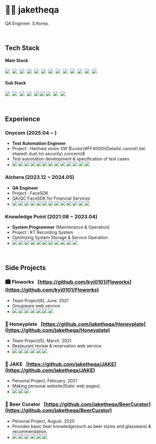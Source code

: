 # 🐻‍❄️ jaketheqa
QA Engineer. S.Korea. <br>

<br>

## Tech Stack
#### Main Stack
<p>
  <img src="https://img.shields.io/badge/Java-007396?style=flat-square&logo=openjdk&logoColor=white"/></a>&nbsp 
  <img src="https://img.shields.io/badge/Python-3766AB?style=flat-square&logo=Python&logoColor=white"/></a>&nbsp
  <img src="https://img.shields.io/badge/Selenium-43B02A?style=flat-square&logo=selenium&logoColor=white"/></a>&nbsp
  <img src="https://img.shields.io/badge/Appium-EE376D?style=flat-square&logo=appium&logoColor=white"/></a>&nbsp
  <img src="https://img.shields.io/badge/Qt-41CD52?style=flat-square&logo=appium&logoColor=white"/></a>&nbsp
  <img src="https://img.shields.io/badge/Cucumber-23D96C?style=flat-square&logo=cucumber&logoColor=white"/></a>&nbsp
  <img src="https://img.shields.io/badge/PostgreSQL-4169E1?style=flat-square&logo=PostgreSQL&logoColor=white"/></a>&nbsp 
  <img src="https://img.shields.io/badge/Jira-0052CC?style=flat-square&logo=jirasoftware&logoColor=white"/></a>&nbsp
  <img src="https://img.shields.io/badge/Confluence-172B4D?style=flat-square&logo=confluence&logoColor=white"/></a>&nbsp
  <img src="https://img.shields.io/badge/Slack-4A154B?style=flat-square&logo=slack&logoColor=white"/></a>&nbsp  
  <img src="https://img.shields.io/badge/Git-F05032?style=flat-square&logo=git&logoColor=white"/></a>&nbsp 
  <img src="https://img.shields.io/badge/GitLab-FC6D26?style=flat-square&logo=gitlab&logoColor=white"/></a>&nbsp 
  <img src="https://img.shields.io/badge/Linux-FCC624?style=flat-square&logo=linux&logoColor=000000"/></a>&nbsp 
</p>

#### Sub Stack
<p>
  <img src="https://img.shields.io/badge/Spring Boot-6DB33F?style=flat-square&logo=SpringBoot&logoColor=white"/></a>&nbsp 
  <img src="https://img.shields.io/badge/Oracle-F80000?style=flat-square&logo=Oracle&logoColor=white"/></a>&nbsp
  <img src="https://img.shields.io/badge/MySQL-4479A1?style=flat-square&logo=MySQL&logoColor=white"/></a>&nbsp 
  <img src="https://img.shields.io/badge/MariaDB-003545?style=flat-square&logo=MariaDB&logoColor=white"/></a>&nbsp 
  <img src="https://img.shields.io/badge/CSS3-1572B6?style=flat-square&logo=CSS3&logoColor=white"/></a>
  <img src="https://img.shields.io/badge/JavaScript-F7DF1E?style=flat-square&logo=JavaScript&logoColor=black"/></a>
  <img src="https://img.shields.io/badge/Jenkins-D24939?style=flat-square&logo=Jenkins&logoColor=white"/></a>&nbsp 
  <img src="https://img.shields.io/badge/Docker-2496ED?style=flat-square&logo=Docker&logoColor=white"/></a>&nbsp 
  <img src="https://img.shields.io/badge/Kubernetes-326CE5?style=flat-square&logo=kubernetes&logoColor=white"/></a>&nbsp 
</p>

&nbsp;

## Experience
### Onycom (2025.04 ~ )
- **Test Automation Engineer**
- Project : Hanhwa vision SW <span>$\color{#FF4000}(Details\ cannot\ be\ shared\ due\ to\ security\ concern)$</span>
- Test automation development & specification of test cases
- <img src="https://img.shields.io/badge/Python-3766AB?style=flat-square&logo=Python&logoColor=white"/></a>
  <img src="https://img.shields.io/badge/Java-007396?style=flat-square&logo=openjdk&logoColor=white"/></a>
  <img src="https://img.shields.io/badge/kotlin-7F52FF?style=flat-square&logo=kotlin&logoColor=white"/></a>
  <img src="https://img.shields.io/badge/objc-000000?style=flat-square&logo=apple&logoColor=white"/></a>
  <img src="https://img.shields.io/badge/swift-F05138?style=flat-square&logo=swift&logoColor=white"/></a>
  <img src="https://img.shields.io/badge/Selenium-43B02A?style=flat-square&logo=selenium&logoColor=white"/></a>
  <img src="https://img.shields.io/badge/Appium-EE376D?style=flat-square&logo=appium&logoColor=white"/></a>
  <img src="https://img.shields.io/badge/Cucumber-23D96C?style=flat-square&logo=cucumber&logoColor=white"/></a>
  <img src="https://img.shields.io/badge/Jira-0052CC?style=flat-square&logo=jirasoftware&logoColor=white"/></a>
  <img src="https://img.shields.io/badge/Confluence-172B4D?style=flat-square&logo=confluence&logoColor=white"/></a>
  <img src="https://img.shields.io/badge/Slack-4A154B?style=flat-square&logo=slack&logoColor=white"/></a>
  <img src="https://img.shields.io/badge/Github-181717?style=flat-square&logo=github&logoColor=white"/></a>
  <img src="https://img.shields.io/badge/Linux-FCC624?style=flat-square&logo=linux&logoColor=000000"/></a> 

### Alchera (2023.12 ~ 2024.05)
- **QA Engineer**
- Project : FaceSDK
- QA/QC FaceSDK for Financial Services
- <img src="https://img.shields.io/badge/Python-3766AB?style=flat-square&logo=Python&logoColor=white"/></a>
  <img src="https://img.shields.io/badge/Java-007396?style=flat-square&logo=openjdk&logoColor=white"/></a>
  <img src="https://img.shields.io/badge/kotlin-7F52FF?style=flat-square&logo=kotlin&logoColor=white"/></a>
  <img src="https://img.shields.io/badge/objc-000000?style=flat-square&logo=apple&logoColor=white"/></a>
  <img src="https://img.shields.io/badge/swift-F05138?style=flat-square&logo=swift&logoColor=white"/></a>
  <img src="https://img.shields.io/badge/Selenium-43B02A?style=flat-square&logo=selenium&logoColor=white"/></a>
  <img src="https://img.shields.io/badge/Appium-EE376D?style=flat-square&logo=appium&logoColor=white"/></a>
  <img src="https://img.shields.io/badge/Cucumber-23D96C?style=flat-square&logo=cucumber&logoColor=white"/></a>
  <img src="https://img.shields.io/badge/Jira-0052CC?style=flat-square&logo=jirasoftware&logoColor=white"/></a>
  <img src="https://img.shields.io/badge/Confluence-172B4D?style=flat-square&logo=confluence&logoColor=white"/></a>
  <img src="https://img.shields.io/badge/Slack-4A154B?style=flat-square&logo=slack&logoColor=white"/></a>
  <img src="https://img.shields.io/badge/Github-181717?style=flat-square&logo=github&logoColor=white"/></a>
  <img src="https://img.shields.io/badge/Linux-FCC624?style=flat-square&logo=linux&logoColor=000000"/></a> 

### Knowledge Point (2021.08 ~ 2023.04)
- **System Programmer** (Maintenance & Operation)
- Project : KT Recording System
- Optimizing System Storage & Service Operation
- <img src="https://img.shields.io/badge/Java-007396?style=flat-square&logo=openjdk&logoColor=white"/></a>
  <img src="https://img.shields.io/badge/Spring Boot-6DB33F?style=flat-square&logo=SpringBoot&logoColor=white"/></a>
  <img src="https://img.shields.io/badge/PostgreSQL-4169E1?style=flat-square&logo=PostgreSQL&logoColor=white"/></a>
  <img src="https://img.shields.io/badge/CSS3-1572B6?style=flat-square&logo=CSS3&logoColor=white"/></a>
  <img src="https://img.shields.io/badge/JavaScript-F7DF1E?style=flat-square&logo=JavaScript&logoColor=black"/></a>
  <img src="https://img.shields.io/badge/Git-F05032?style=flat-square&logo=git&logoColor=white"/></a>
  <img src="https://img.shields.io/badge/GitLab-FC6D26?style=flat-square&logo=gitlab&logoColor=white"/></a>
  <img src="https://img.shields.io/badge/Linux-FCC624?style=flat-square&logo=linux&logoColor=000000"/></a>
  <img src="https://img.shields.io/badge/Jenkins-D24939?style=flat-square&logo=Jenkins&logoColor=white"/></a>
  <img src="https://img.shields.io/badge/Docker-2496ED?style=flat-square&logo=Docker&logoColor=white"/></a>
  <img src="https://img.shields.io/badge/Kubernetes-326CE5?style=flat-square&logo=kubernetes&logoColor=white"/></a>
&nbsp;

&nbsp;

## Side Projects
### 🏙 Floworks &nbsp; [https://github.com/kyj0101/Floworks](https://github.com/kyj0101/Floworks)
  - Team Project(6), June. 2021
  - Groupware web service
  - <img src="https://img.shields.io/badge/Spring Boot-6DB33F?style=flat-square&logo=SpringBoot&logoColor=white"/></a>
  <img src="https://img.shields.io/badge/Java-007396?style=flat-square&logo=Java&logoColor=white"/></a>
  <img src="https://img.shields.io/badge/HTML5-E34F26?style=flat-square&logo=HTML5&logoColor=white"/></a>
  <img src="https://img.shields.io/badge/CSS3-1572B6?style=flat-square&logo=CSS3&logoColor=white"/></a>
  <img src="https://img.shields.io/badge/JavaScript-F7DF1E?style=flat-square&logo=JavaScript&logoColor=black"/></a>
  <img src="https://img.shields.io/badge/ApacheTomcat-F8DC75?style=flat-square&logo=ApacheTomcat&logoColor=white"/></a>
  <img src="https://img.shields.io/badge/Oracle-F80000?style=flat-square&logo=Oracle&logoColor=white"/></a>
### :honey_pot: Honeyplate &nbsp; [https://github.com/jaketheqa/Honeyplate](https://github.com/jaketheqa/Honeyplate)
  - Team Project(5), March. 2021
  - Restaurant review & reservation web service
  - <img src="https://img.shields.io/badge/Java-007396?style=flat-square&logo=Java&logoColor=white"/></a>
  <img src="https://img.shields.io/badge/HTML5-E34F26?style=flat-square&logo=HTML5&logoColor=white"/></a>
  <img src="https://img.shields.io/badge/CSS3-1572B6?style=flat-square&logo=CSS3&logoColor=white"/></a>
  <img src="https://img.shields.io/badge/JavaScript-F7DF1E?style=flat-square&logo=JavaScript&logoColor=black"/></a>
  <img src="https://img.shields.io/badge/ApacheTomcat-F8DC75?style=flat-square&logo=ApacheTomcat&logoColor=white"/></a>
  <img src="https://img.shields.io/badge/Oracle-F80000?style=flat-square&logo=Oracle&logoColor=white"/></a>
### :violin: JAKE &nbsp; [https://github.com/jaketheqa/JAKE](https://github.com/jaketheqa/JAKE)
  - Personal Project, February. 2021
  - Making personal website(Static web pages).
  - <img src="https://img.shields.io/badge/HTML5-E34F26?style=flat-square&logo=HTML5&logoColor=white"/></a>
  <img src="https://img.shields.io/badge/CSS3-1572B6?style=flat-square&logo=CSS3&logoColor=white"/></a>
  <img src="https://img.shields.io/badge/JavaScript-F7DF1E?style=flat-square&logo=JavaScript&logoColor=black"/></a>
### :beer: Beer Curator &nbsp; [https://github.com/jaketheqa/BeerCurator](https://github.com/jaketheqa/BeerCurator)
  - Personal Project, August. 2020
  - Provides basic beer knowledge(such as beer styles and glassware) & recommendation.
  - <img src="https://img.shields.io/badge/Java-007396?style=flat-square&logo=Java&logoColor=white"/></a>
  <img src="https://img.shields.io/badge/HTML5-E34F26?style=flat-square&logo=HTML5&logoColor=white"/></a>
  <img src="https://img.shields.io/badge/CSS3-1572B6?style=flat-square&logo=CSS3&logoColor=white"/></a>
  <img src="https://img.shields.io/badge/JavaScript-F7DF1E?style=flat-square&logo=JavaScript&logoColor=black"/></a>
  <img src="https://img.shields.io/badge/ApacheTomcat-F8DC75?style=flat-square&logo=ApacheTomcat&logoColor=white"/></a>
  <img src="https://img.shields.io/badge/MariaDB-003545?style=flat-square&logo=MariaDB&logoColor=white"/></a>

&nbsp;

